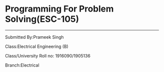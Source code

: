 
# Programming For Problem Solving(ESC-105)

-----

Submitted By:Prameek Singh

Class:Electrical Engineering (B)

Class/University Roll no: 1916090/1905136

Branch:Electrical


